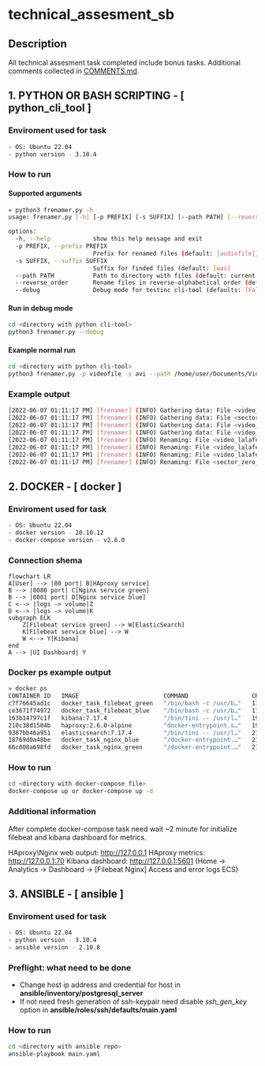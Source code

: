# technical_assesment_sb

## Description
All technical assesment task completed include bonus tasks.
Additional comments collected in [COMMENTS.md](./COMMENTS.md).

## 1. PYTHON OR BASH SCRIPTING - [ python_cli_tool ] 
### Enviroment used for task
```bash
- OS: Ubuntu 22.04
- python version - 3.10.4
```
### How to run
#### Supported arguments
```bash
» python3 frenamer.py -h
usage: frenamer.py [-h] [-p PREFIX] [-s SUFFIX] [--path PATH] [--reverse_order] [--debug]

options:
  -h, --help            show this help message and exit
  -p PREFIX, --prefix PREFIX
                        Prefix for renamed files (default: [audiofile])
  -s SUFFIX, --suffix SUFFIX
                        Suffix for finded files (default: [wav]
  --path PATH           Path to directory with files (default: current directory for search: [/home/anthonykelebro/Documents/github/technical_assesment_sb/python_cli_tool/])
  --reverse_order       Rename files in reverse-alphabetical order (default: [False])
  --debug               Debug mode for testinc cli-tool (defaults: [False])
```
#### Run in debug mode
```bash
cd <directory with python cli-tool>
python3 frenamer.py --debug
```
#### Example normal run
```bash
cd <directory with python cli-tool>
python3 frenamer.py -p videofile -s avi --path /home/user/Documents/Video --reverse_order
```

### Example output
```bash
[2022-06-07 01:11:17 PM] [frenamer] (INFO) Gathering data: File <video_lalafel_532.avi> finded in directory
[2022-06-07 01:11:17 PM] [frenamer] (INFO) Gathering data: File <sector_zero_000001.avi> finded in directory
[2022-06-07 01:11:17 PM] [frenamer] (INFO) Gathering data: File <video_lalafel_568.avi> finded in directory
[2022-06-07 01:11:17 PM] [frenamer] (INFO) Gathering data: File <video_lalafel_567.avi> finded in directory
[2022-06-07 01:11:17 PM] [frenamer] (INFO) Renaming: File <video_lalafel_568.avi> renamed to <videofile_2022-06-07_000.avi>
[2022-06-07 01:11:17 PM] [frenamer] (INFO) Renaming: File <video_lalafel_567.avi> renamed to <videofile_2022-06-07_001.avi>
[2022-06-07 01:11:17 PM] [frenamer] (INFO) Renaming: File <video_lalafel_532.avi> renamed to <videofile_2022-06-07_002.avi>
[2022-06-07 01:11:17 PM] [frenamer] (INFO) Renaming: File <sector_zero_000001.avi> renamed to <videofile_2022-06-07_003.avi>
```
###

## 2. DOCKER - [ docker ]
### Enviroment used for task
```bash
- OS: Ubuntu 22.04
- docker version - 20.10.12
- docker-compose version - v2.6.0
```
### Connection shema
```mermaid
flowchart LR
A[User] --> |80 port| B[HAproxy service] 
B --> |8080 port| C[Nginx service green] 
B --> |8081 port| D[Nginx service blue]
C <--> |logs -> volume|Z
D <--> |logs -> volume|K
subgraph ELK
    Z[Filebeat service green] --> W[ElasticSearch]
    K[Filebeat service blue] --> W
    W <--> Y[Kibana]
end
A --> |UI Dashboard| Y
```
### Docker ps example output
```bash
» docker ps
CONTAINER ID   IMAGE                        COMMAND                  CREATED          STATUS          PORTS                                                                                  NAMES
c7f76645ad1c   docker_task_filebeat_green   "/bin/bash -c /usr/b…"   17 seconds ago   Up 9 seconds                                                                                           docker_task-filebeat_green-1
ce3671f74972   docker_task_filebeat_blue    "/bin/bash -c /usr/b…"   17 seconds ago   Up 9 seconds                                                                                           docker_task-filebeat_blue-1
163b14797c1f   kibana:7.17.4                "/bin/tini -- /usr/l…"   19 seconds ago   Up 11 seconds   0.0.0.0:5601->5601/tcp, :::5601->5601/tcp                                              docker_task-kibana-1
210c38d1504b   haproxy:2.6.0-alpine         "docker-entrypoint.s…"   19 seconds ago   Up 11 seconds   0.0.0.0:70->70/tcp, :::70->70/tcp, 0.0.0.0:80->80/tcp, :::80->80/tcp                   docker_task-haproxy-1
9387bb46a951   elasticsearch:7.17.4         "/bin/tini -- /usr/l…"   21 seconds ago   Up 13 seconds   0.0.0.0:9200->9200/tcp, :::9200->9200/tcp, 0.0.0.0:9300->9300/tcp, :::9300->9300/tcp   docker_task-elasticsearch-1
18769d0a48be   docker_task_nginx_blue       "/docker-entrypoint.…"   21 seconds ago   Up 13 seconds   0.0.0.0:8081->80/tcp, :::8081->80/tcp                                                  docker_task-nginx_blue-1
66c008a698fd   docker_task_nginx_green      "/docker-entrypoint.…"   21 seconds ago   Up 13 seconds   0.0.0.0:8080->80/tcp, :::8080->80/tcp                                                  docker_task-nginx_green-1
```
### How to run
```bash
cd <directory with docker-compose file>
docker-compose up or docker-compose up -d
```
### Additional information
After complete docker-compose task need wait ~2 minute for initialize filebeat and kibana dashboard for metrics.

HAproxy\Nginx web output: http://127.0.0.1
HAproxy metrics: http://127.0.0.1:70
Kibana dashboard: http://127.0.0.1:5601 (Home -> Analytics -> Dashboard -> [Filebeat Nginx] Access and error logs ECS)


## 3. ANSIBLE - [ ansible ]
### Enviroment used for task
```bash
- OS: Ubuntu 22.04
- python version - 3.10.4
- ansible version - 2.10.8
```
### Preflight: what need to be done
- Change host ip address and credential for host in __ansible/inventory/postgresql_server__
- If not need fresh generation of ssh-keypair need disable _ssh_gen_key_ option in __ansible/roles/ssh/defaults/main.yaml__
### How to run
```bash
cd <directory with ansible repo>
ansible-playbook main.yaml
```
